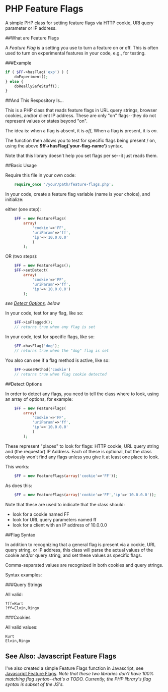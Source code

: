 PHP Feature Flags
=================

A simple PHP class for setting feature flags via HTTP cookie, URI query parameter or IP address.


##What are Feature Flags

A *Feature Flag* is a setting you use to turn a feature on or off. This is often used to turn on experimental features in your code, e.g., for testing.

###Example

```php
if ( $FF->hasFlag('exp') ) {
    doExperiment();
} else {
    doReallySafeStuff();
}
```

##And This Respository Is...

This is a PHP class that reads feature flags in URL query strings, browser cookies, and/or client IP address. These are only "on" flags--they do not represent values or states beyond "on".

The idea is: when a flag is absent, it is *off*, When a flag is present, it is *on*.

The function then allows you to test for specific flags being present / on, using the above **$ff->hasFlag('your-flag-name')** syntax.

Note that this library doesn't help you set flags per se--it just reads them.


##Basic Usage

Require this file in your own code:

```php
    require_once '/your/path/feature-flags.php';
```

In your code, create a feature flag variable (name is your choice), and initialize:

either (one step):

```php
    $FF = new FeatureFlags(
        array(
            'cookie'=>'FF',
            'uriParam'=>'ff',
            'ip'=>'10.0.0.0'
            )
        );
```

OR (two steps):

```php
    $FF = new FeatureFlags();
    $FF->setDetect(
        array(
            'cookie'=>'FF',
            'uriParam'=>'ff',
            'ip'=>'10.0.0.0')
        );
```

*see [Detect Options](#detect-options), below*

In your code, test for any flag, like so:

```php
    $FF->isFlagged();
    // returns true when any flag is set
```

In your code, test for specific flags, like so:

```php
    $FF->hasFlag('dog');
    // returns true when the "dog" flag is set
```

You also can see if a flag method is active, like so:

```php
    $FF->usesMethod('cookie')
    // returns true when flag cookie detected
```

##Detect Options

In order to detect any flags, you need to tell the class where to look, using an array of options, for example:

```php
    $FF = new FeatureFlags(
        array(
            'cookie'=>'FF',
            'uriParam'=>'ff',
            'ip'=>'10.0.0.0'
            )
        );
```

These represent "places" to look for flags: HTTP cookie, URL query string and (the requestor) IP Address. Each of these is optional, but the class obviously won't find any flags unless you give it at least one place to look.

This works:

```php
    $FF = new FeatureFlags(array('cookie'=>'FF'));
```

As does this:
```php
    $FF = new FeatureFlags(array('cookie'=>'FF','ip'=>'10.0.0.0'));
```

Note that these are used to indicate that the class should:

* look for a cookie named FF
* look for URL query parameters named ff
* look for a client with an IP address of 10.0.0.0


##Flag Syntax

In addition to recognizing that a general flag is present via a cookie, URL query string, or IP address, this class will parse the actual values of the cookie and/or query string, and set these values as specific flags.

Comma-separated values are recognized in both cookies and query strings.


Syntax examples:

###Query Strings

All valid:

````
?ff=Kurt
?ff=Elvin,Ringo
````

###Cookies

All valid values:

````
Kurt
Elvin,Ringo
````

## See Also: Javascript Feature Flags

I've also created a simple Feature Flags function in Javascript, see [Javascript Feature Flags](https://github.com/jayf/javascript-feature-flags). *Note that these two libraries don't have 100% matching flag syntax--that's a TODO. Currently, the PHP library's flag syntax is subset of the JS's.*
